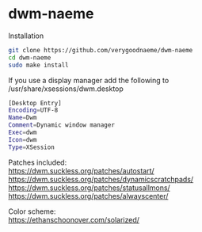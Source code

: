# dwm-naeme
Installation
```bash
git clone https://github.com/verygoodnaeme/dwm-naeme
cd dwm-naeme
sudo make install
```
If you use a display manager add the following to /usr/share/xsessions/dwm.desktop
```bash
[Desktop Entry]
Encoding=UTF-8
Name=Dwm
Comment=Dynamic window manager
Exec=dwm
Icon=dwm
Type=XSession
```
Patches included:  
https://dwm.suckless.org/patches/autostart/  
https://dwm.suckless.org/patches/dynamicscratchpads/  
https://dwm.suckless.org/patches/statusallmons/  
https://dwm.suckless.org/patches/alwayscenter/

Color scheme:  
https://ethanschoonover.com/solarized/
